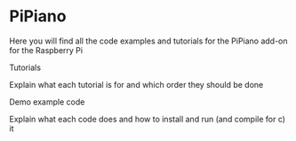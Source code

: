 PiPiano
=======

Here you will find all the code examples and tutorials for the PiPiano add-on for the Raspberry Pi

Tutorials

Explain what each tutorial is for and which order they should be done

Demo example code

Explain what each code does and how to install and run (and compile for c) it
